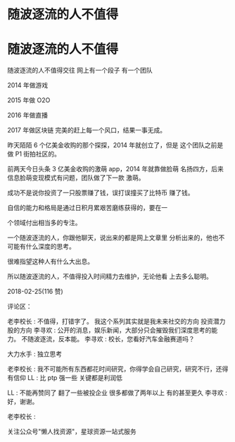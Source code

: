 # 随波逐流的人不值得

# 随波逐流的人不值得

随波逐流的人不值得交往 网上有一个段子 有一个团队

2014 年做游戏

2015 年做 O2O

2016 年做直播

2017 年做区块链 完美的赶上每一个风口，结果一事无成。

昨天陌陌 6 个亿美金收购的那个探探，2014 年就创立了，但是 这个团队之前是做 P1 街拍社区的。

前两天今日头条 3 亿美金收购的激萌 app，2014 年就靠做脸萌 名扬四方，后来信息脸萌变现模式有问题，团队做了下一款 激萌。

成功不是说你投资了一只股票赚了钱，误打误撞买了比特币 赚了钱。

自信的能力和格局是通过日积月累艰苦磨练获得的，要在一

个领域付出相当多的专注。

一个随波逐流的人，你跟他聊天，说出来的都是网上文章里 分析出来的，他也不可能有什么深度的思考。

很难指望这种人有什么大出息。

所以随波逐流的人，不值得投入时间精力去维护，无论他看 上去多么聪明。

2018-02-25(116 赞)

评论区：

老李校长 : 不值得，打错字了。 我这个系列其实就是我未来社交的方向 投资潜力股的方向 李寻欢 : 公开的消息，娱乐新闻，大部分只会摧毁我们深度思考的能力。 不随波逐流，反本能。 李寻欢 : 校长，您看好汽车金融赛道吗？

大力水手 : 独立思考

老李校长 : 我不可能所有东西都花时间研究，你得学会自己研究，研究不行，还得有信仰 LL : 比 ptp 强一些 关键都是利润低

LL : 不能再赞同了 翻了一些被投企业 很多都做了两年以上 有的甚至更久 李寻欢 : 好，谢谢。

老李校长 :

关注公众号"懒人找资源"，星球资源一站式服务